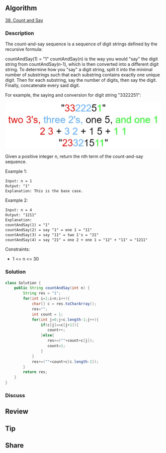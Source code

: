 ## Algorithm

[38. Count and Say](https://leetcode.com/problems/count-and-say/)

### Description

The count-and-say sequence is a sequence of digit strings defined by the recursive formula:

countAndSay(1) = "1"
countAndSay(n) is the way you would "say" the digit string from countAndSay(n-1), which is then converted into a different digit string.
To determine how you "say" a digit string, split it into the minimal number of substrings such that each substring contains exactly one unique digit. Then for each substring, say the number of digits, then say the digit. Finally, concatenate every said digit.

For example, the saying and conversion for digit string "3322251":

![](assets/20220827-51afe487.png)

Given a positive integer n, return the nth term of the count-and-say sequence.


Example 1:

```
Input: n = 1
Output: "1"
Explanation: This is the base case.
```

Example 2:

```
Input: n = 4
Output: "1211"
Explanation:
countAndSay(1) = "1"
countAndSay(2) = say "1" = one 1 = "11"
countAndSay(3) = say "11" = two 1's = "21"
countAndSay(4) = say "21" = one 2 + one 1 = "12" + "11" = "1211"
```

Constraints:

- 1 <= n <= 30

### Solution

```java
class Solution {
    public String countAndSay(int n) {
        String res = "1";
        for(int i=1;i<n;i++){
            char[] c = res.toCharArray();
            res="";
            int count = 1;
            for(int j=0;j<c.length-1;j++){
                if(c[j]==c[j+1]){
                   count++;
                }else{
                   res+=(""+count+c[j]);
                   count=1;
                }
            }
            res+=(""+count+c[c.length-1]);
        }
        return res;
    }
}
```

### Discuss

## Review


## Tip


## Share
